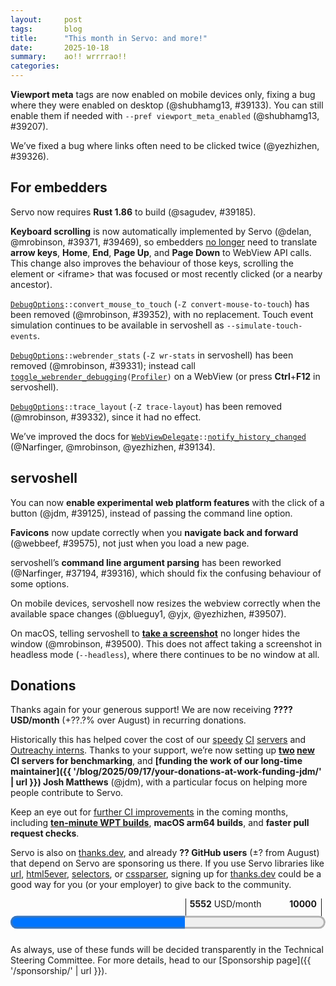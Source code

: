 ```yaml
---
layout:     post
tags:       blog
title:      "This month in Servo: and more!"
date:       2025-10-18
summary:    ao!! wrrrrao!!
categories:
---
```


**Viewport meta** tags are now enabled on mobile devices only, fixing a bug where they were enabled on desktop (@shubhamg13, #39133).
You can still enable them if needed with `--pref viewport_meta_enabled` (@shubhamg13, #39207).

We’ve fixed a bug where links often need to be clicked twice (@yezhizhen, #39326).

## For embedders

Servo now requires **Rust 1.86** to build (@sagudev, #39185).

**Keyboard scrolling** is now automatically implemented by Servo (@delan, @mrobinson, #39371, #39469), so embedders [no longer](https://github.com/servo/servo/pull/39371/files#diff-24ced12025398fd76b233d19f4507362ae8b3848157577d8041effc4c4a229ae) need to translate **arrow keys**, **Home**, **End**, **Page Up**, and **Page Down** to WebView API calls.
This change also improves the behaviour of those keys, scrolling the element or &lt;iframe> that was focused or most recently clicked (or a nearby ancestor).

<code>[DebugOptions](https://doc.servo.org/servo_config/opts/struct.DebugOptions.html)::convert_mouse_to_touch</code> (`-Z convert-mouse-to-touch`) has been removed (@mrobinson, #39352), with no replacement.
Touch event simulation continues to be available in servoshell as `--simulate-touch-events`.

<code>[DebugOptions](https://doc.servo.org/servo_config/opts/struct.DebugOptions.html)::webrender_stats</code> (`-Z wr-stats` in servoshell) has been removed (@mrobinson, #39331); instead call <code>[toggle_webrender_debugging](https://doc.servo.org/servo/struct.WebView.html#method.toggle_webrender_debugging)([Profiler](https://doc.servo.org/servo/enum.WebRenderDebugOption.html#variant.Profiler))</code> on a WebView (or press **Ctrl**+**F12** in servoshell).

<code>[DebugOptions](https://doc.servo.org/servo_config/opts/struct.DebugOptions.html)::trace_layout</code> (`-Z trace-layout`) has been removed (@mrobinson, #39332), since it had no effect.

We’ve improved the docs for <code>[WebViewDelegate](https://doc.servo.org/servo/trait.WebViewDelegate.html)::[notify_history_changed](https://doc.servo.org/servo/trait.WebViewDelegate.html#method.notify_history_changed)</code> (@Narfinger, @mrobinson, @yezhizhen, #39134).

## servoshell

You can now **enable experimental web platform features** with the click of a button (@jdm, #39125), instead of passing the command line option.

**Favicons** now update correctly when you **navigate back and forward** (@webbeef, #39575), not just when you load a new page.

servoshell’s **command line argument parsing** has been reworked (@Narfinger, #37194, #39316), which should fix the confusing behaviour of some options.

On mobile devices, servoshell now resizes the webview correctly when the available space changes (@blueguy1, @yjx, @yezhizhen, #39507).

On macOS, telling servoshell to [**take a screenshot**](https://w3c.github.io/webdriver/#screen-capture) no longer hides the window (@mrobinson, #39500).
This does not affect taking a screenshot in headless mode (`--headless`), where there continues to be no window at all.

## Donations

Thanks again for your generous support!
We are now receiving **???? USD/month** (+??.?% over August) in recurring donations.

Historically this has helped cover the cost of our [speedy](https://ci0.servo.org) [CI](https://ci1.servo.org) [servers](https://ci2.servo.org) and [Outreachy interns](https://www.outreachy.org/alums/2025-06/#:~:text=Servo).
Thanks to your support, we’re now setting up **[two](https://ci3.servo.org) [new](https://ci4.servo.org) CI servers for benchmarking**, and **[funding the work of our long-time maintainer]({{ '/blog/2025/09/17/your-donations-at-work-funding-jdm/' | url }}) Josh Matthews** (@jdm), with a particular focus on helping more people contribute to Servo.

Keep an eye out for [further CI improvements](https://github.com/servo/servo/issues/38141) in the coming months, including [**ten-minute WPT builds**](https://github.com/servo/ci-runners/issues/21), **macOS arm64 builds**, and **faster pull request checks**.

Servo is also on [thanks.dev](https://thanks.dev), and already **?? GitHub users** (±? from August) that depend on Servo are sponsoring us there.
If you use Servo libraries like [url](https://crates.io/crates/url/reverse_dependencies), [html5ever](https://crates.io/crates/html5ever/reverse_dependencies), [selectors](https://crates.io/crates/selectors/reverse_dependencies), or [cssparser](https://crates.io/crates/cssparser/reverse_dependencies), signing up for [thanks.dev](https://thanks.dev) could be a good way for you (or your employer) to give back to the community.

<figure class="_fig" style="width: 100%; margin: 1em 0;"><div class="_flex" style="height: calc(1lh + 3em); flex-flow: column nowrap; text-align: left;">
    <div style="position: relative; text-align: right;">
        <div style="position: absolute; margin-left: calc(100% * 5552 / 10000); padding-left: 0.5em;"><strong>5552</strong> USD/month</div>
        <div style="position: absolute; margin-left: calc(100% * 5552 / 10000); height: calc(1lh + 1.5em); border-left: 1px solid;"></div>
        <div style="position: absolute; margin-left: calc(100% - 0.5em); height: calc(1lh + 1.5em); border-left: 1px solid;"></div>
        <div style="padding-right: 1em;"><strong>10000</strong><!-- USD/month --></div>
    </div>
    <progress value="5552" max="10000" style="transform: scale(3); transform-origin: top left; width: calc(100% / 3);"></progress>
</div></figure>

As always, use of these funds will be decided transparently in the Technical Steering Committee.
For more details, head to our [Sponsorship page]({{ '/sponsorship/' | url }}).

<style>
    ._correction {
        max-width: 33em;
        margin: 1em auto;
        border-bottom: 1px solid;
        padding-bottom: 1em;
    }
    ._note {
        margin: 1em 1em;
        border-left: 1px solid;
        padding-left: 1em;
        opacity: 0.75;
    }
</style>

